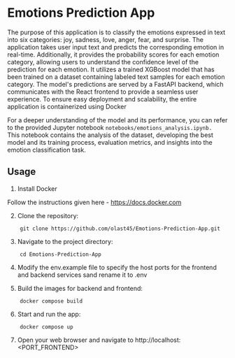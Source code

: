 # Emotions Prediction App

The purpose of this application is to classify the emotions expressed in text into six categories: joy, sadness, love, anger, fear, and surprise.
The application takes user input text and predicts the corresponding emotion in real-time. Additionally, it provides the probability scores for each emotion category, allowing users to understand the confidence level of the prediction for each emotion. It utilizes a trained XGBoost model that has been trained on a dataset containing labeled text samples for each emotion category. The model's predictions are served by a FastAPI backend, which communicates with the React frontend to provide a seamless user experience. To ensure easy deployment and scalability, the entire application is containerized using Docker

For a deeper understanding of the model and its performance, you can refer to the provided Jupyter notebook
`notebooks/emotions_analysis.ipynb. `
This notebook contains the analysis of the dataset, developing the best model and its training process, evaluation metrics, and insights into the emotion classification task.

## Usage

1. Install Docker

Follow the instructions given here - https://docs.docker.com

2. Clone the repository:

```shell
    git clone https://github.com/olast45/Emotions-Prediction-App.git
```

3. Navigate to the project directory:

```shell
    cd Emotions-Prediction-App
```

4. Modify the env.example file to specify the host ports for the frontend and backend services sand rename it to .env

5. Build the images for backend and frontend:

```shell
    docker compose build
```

6. Start and run the app:

```shell
    docker compose up
```

7. Open your web browser and navigate to http://localhost:<PORT_FRONTEND>
